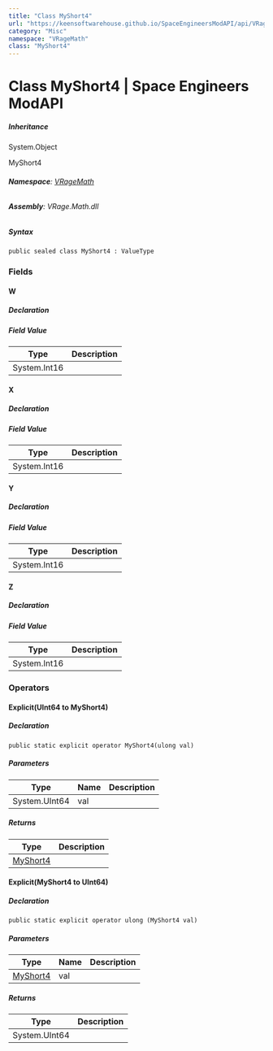 ```yaml
---
title: "Class MyShort4"
url: "https://keensoftwarehouse.github.io/SpaceEngineersModAPI/api/VRageMath.MyShort4.html"
category: "Misc"
namespace: "VRageMath"
class: "MyShort4"
---
```


# Class MyShort4 | Space Engineers ModAPI

##### Inheritance

System.Object

MyShort4

###### **Namespace**: [VRageMath](https://keensoftwarehouse.github.io/SpaceEngineersModAPI/api/VRageMath.html)

###### **Assembly**: VRage.Math.dll

##### Syntax

```
public sealed class MyShort4 : ValueType
```

### Fields

#### W

##### Declaration

##### Field Value

| Type | Description |
| --- | --- |
| System.Int16 |     |

#### X

##### Declaration

##### Field Value

| Type | Description |
| --- | --- |
| System.Int16 |     |

#### Y

##### Declaration

##### Field Value

| Type | Description |
| --- | --- |
| System.Int16 |     |

#### Z

##### Declaration

##### Field Value

| Type | Description |
| --- | --- |
| System.Int16 |     |

### Operators

#### Explicit(UInt64 to MyShort4)

##### Declaration

```
public static explicit operator MyShort4(ulong val)
```

##### Parameters

| Type | Name | Description |
| --- | --- | --- |
| System.UInt64 | val |     |

##### Returns

| Type | Description |
| --- | --- |
| [MyShort4](https://keensoftwarehouse.github.io/SpaceEngineersModAPI/api/VRageMath.MyShort4.html) |     |

#### Explicit(MyShort4 to UInt64)

##### Declaration

```
public static explicit operator ulong (MyShort4 val)
```

##### Parameters

| Type | Name | Description |
| --- | --- | --- |
| [MyShort4](https://keensoftwarehouse.github.io/SpaceEngineersModAPI/api/VRageMath.MyShort4.html) | val |     |

##### Returns

| Type | Description |
| --- | --- |
| System.UInt64 |     |